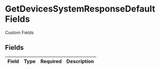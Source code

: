 # GetDevicesSystemResponseDefaultFields

Custom Fields


## Fields

| Field       | Type        | Required    | Description |
| ----------- | ----------- | ----------- | ----------- |